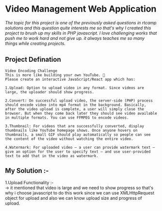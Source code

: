 # Video Management Web Application

###### The topic for this project is one of the previously asked questions in rtcamp solutions and this question quite interests me so that's why I created this project to brush up my skills in PHP javascript. I love challenging works that push me to work hard and not give up. it always teaches me so many things while creating projects.

## Project Defination
```
Video Encoding Challenge
This is more like building your own YouTube. 🎥
Please create an interactive JavaScript/React app which has:

1.Upload: Option to upload video in any format. Since videos are large, the uploader should show progress.

2.Convert: On successful upload video, the server-side (PHP) process should encode video into mp4 format in the background. Basically, after the video upload is complete, a user will simply close the browser. But when they come back later they should see video available in multiple formats. You can use FFMPEG to encode videos.

3.Thumbnail: For videos that are successfully converted, display thumbnails like YouTube homepage shows. Once anyone hovers on thumbnails, a small GIF should play automatically so people can see the content of the video without watching the entire video.

4.Watermark: For uploaded video — a user can provide watermark text — give an option for the user to specify text — and use user-provided text to add that in the video as watermark.

```

## My Solution :-

1.Upload Functionality :- <br>
  -> it mentioned that video is large and we need to show progress so that's why i choose javascript to do this work since we can use XMLHttpRequest object for upload and also we can know upload size and progress of upload.
  
[^refer]: ./upload.php

